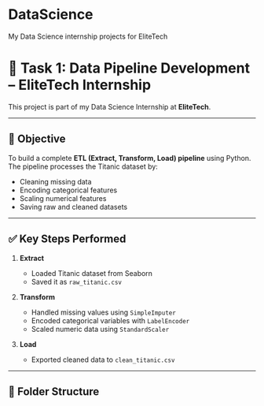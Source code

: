 # DataScience
My Data Science internship projects for EliteTech
# 🧪 Task 1: Data Pipeline Development – EliteTech Internship

This project is part of my Data Science Internship at **EliteTech**.

---

## 📌 Objective

To build a complete **ETL (Extract, Transform, Load) pipeline** using Python.  
The pipeline processes the Titanic dataset by:
- Cleaning missing data
- Encoding categorical features
- Scaling numerical features
- Saving raw and cleaned datasets

---

## ✅ Key Steps Performed

1. **Extract**  
   - Loaded Titanic dataset from Seaborn  
   - Saved it as `raw_titanic.csv`

2. **Transform**  
   - Handled missing values using `SimpleImputer`  
   - Encoded categorical variables with `LabelEncoder`  
   - Scaled numeric data using `StandardScaler`

3. **Load**  
   - Exported cleaned data to `clean_titanic.csv`

---

## 📁 Folder Structure

